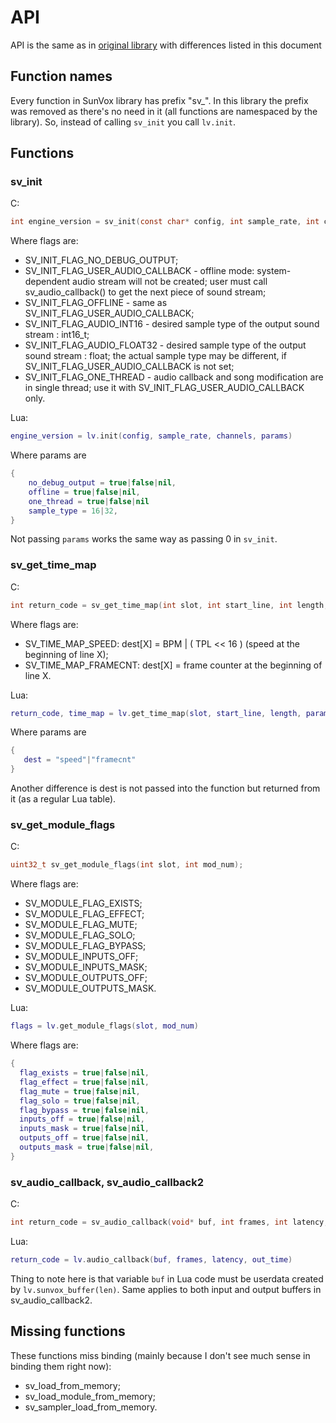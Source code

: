 # API
API is the same as in [original library](https://www.warmplace.ru/soft/sunvox/sunvox_lib.php) with differences listed in this document

## Function names
Every function in SunVox library has prefix "sv_". In this library the prefix was removed as there's no need in it (all functions are namespaced by the library).
So, instead of calling `sv_init` you call `lv.init`.

## Functions
### sv_init
C:
```c
int engine_version = sv_init(const char* config, int sample_rate, int channels, uint32_t flags);
```
Where flags are:
* SV_INIT_FLAG_NO_DEBUG_OUTPUT;
* SV_INIT_FLAG_USER_AUDIO_CALLBACK - offline mode: system-dependent audio stream will not be created; user must call sv_audio_callback() to get the next piece of sound stream;
* SV_INIT_FLAG_OFFLINE - same as SV_INIT_FLAG_USER_AUDIO_CALLBACK;
* SV_INIT_FLAG_AUDIO_INT16 - desired sample type of the output sound stream : int16_t;
* SV_INIT_FLAG_AUDIO_FLOAT32 - desired sample type of the output sound stream : float; the actual sample type may be different, if SV_INIT_FLAG_USER_AUDIO_CALLBACK is not set;
* SV_INIT_FLAG_ONE_THREAD - audio callback and song modification are in single thread; use it with SV_INIT_FLAG_USER_AUDIO_CALLBACK only.

Lua:
```lua
engine_version = lv.init(config, sample_rate, channels, params)
```
Where params are
```lua
{
    no_debug_output = true|false|nil,
    offline = true|false|nil,
    one_thread = true|false|nil
    sample_type = 16|32,
}
```

Not passing `params` works the same way as passing 0 in `sv_init`.

### sv_get_time_map
C:
```c
int return_code = sv_get_time_map(int slot, int start_line, int length, uint32_t* dest, int flags)
```
Where flags are:
* SV_TIME_MAP_SPEED: dest[X] = BPM | ( TPL << 16 ) (speed at the beginning of line X);
* SV_TIME_MAP_FRAMECNT: dest[X] = frame counter at the beginning of line X.

Lua:
```lua
return_code, time_map = lv.get_time_map(slot, start_line, length, params)
```
Where params are
```lua
{
   dest = "speed"|"framecnt" 
}
```
Another difference is dest is not passed into the function but returned from it (as a regular Lua table).

### sv_get_module_flags
C:
```c
uint32_t sv_get_module_flags(int slot, int mod_num);
```
Where flags are:
* SV_MODULE_FLAG_EXISTS;
* SV_MODULE_FLAG_EFFECT;
* SV_MODULE_FLAG_MUTE;
* SV_MODULE_FLAG_SOLO;
* SV_MODULE_FLAG_BYPASS;
* SV_MODULE_INPUTS_OFF;
* SV_MODULE_INPUTS_MASK;
* SV_MODULE_OUTPUTS_OFF;
* SV_MODULE_OUTPUTS_MASK.

Lua:
```lua
flags = lv.get_module_flags(slot, mod_num)
```
Where flags are:
```lua
{
  flag_exists = true|false|nil,
  flag_effect = true|false|nil,
  flag_mute = true|false|nil,
  flag_solo = true|false|nil,
  flag_bypass = true|false|nil,
  inputs_off = true|false|nil,
  inputs_mask = true|false|nil,
  outputs_off = true|false|nil,
  outputs_mask = true|false|nil,
}
```

### sv_audio_callback, sv_audio_callback2
C:
```c
int return_code = sv_audio_callback(void* buf, int frames, int latency, uint32_t out_time);
```

Lua:
```lua
return_code = lv.audio_callback(buf, frames, latency, out_time)
```
Thing to note here is that variable `buf` in Lua code must be userdata created by `lv.sunvox_buffer(len)`.
Same applies to both input and output buffers in sv_audio_callback2.

## Missing functions
These functions miss binding (mainly because I don't see much sense in binding them right now):
* sv_load_from_memory;
* sv_load_module_from_memory;
* sv_sampler_load_from_memory.
